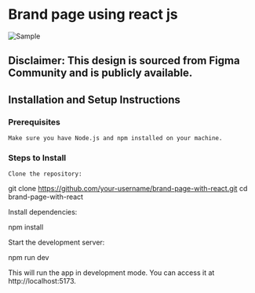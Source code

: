 # Brand page using react js

![Sample](https://user-images.githubusercontent.com/50476777/236659089-c7d1675e-4b81-4dcc-8e09-bd09bb444917.png)
## Disclaimer: This design is sourced from Figma Community and is publicly available.

## Installation and Setup Instructions
### Prerequisites

    Make sure you have Node.js and npm installed on your machine.

### Steps to Install

    Clone the repository:

git clone https://github.com/your-username/brand-page-with-react.git
cd brand-page-with-react

Install dependencies:

npm install

Start the development server:

npm run dev

This will run the app in development mode. You can access it at http://localhost:5173.